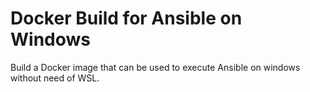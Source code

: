 # Docker Build for Ansible on Windows #
 
Build a Docker image that can be used to execute Ansible on windows without need of WSL. 

